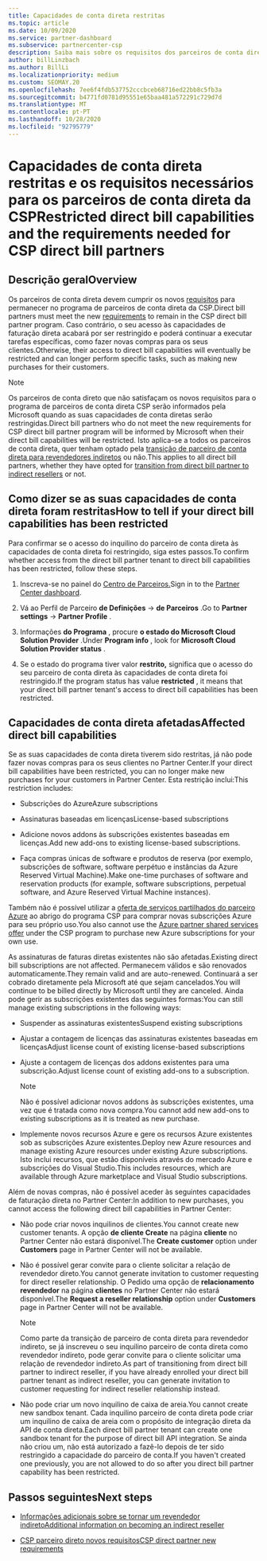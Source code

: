 ```yaml
---
title: Capacidades de conta direta restritas
ms.topic: article
ms.date: 10/09/2020
ms.service: partner-dashboard
ms.subservice: partnercenter-csp
description: Saiba mais sobre os requisitos dos parceiros de conta direta da CSP e o que fazer para evitar que as capacidades sejam restringidas. Descubra se as suas capacidades foram restritas.
author: billLinzbach
ms.author: BillLi
ms.localizationpriority: medium
ms.custom: SEOMAY.20
ms.openlocfilehash: 7ee6f4fdb537752cccbceb68716ed22bb8c5fb3a
ms.sourcegitcommit: b4771fd0781d95551e65baa481a572291c729d7d
ms.translationtype: MT
ms.contentlocale: pt-PT
ms.lasthandoff: 10/28/2020
ms.locfileid: "92795779"
---
```

# <a name="restricted-direct-bill-capabilities-and-the-requirements-needed-for-csp-direct-bill-partners"></a><span data-ttu-id="cde24-104">Capacidades de conta direta restritas e os requisitos necessários para os parceiros de conta direta da CSP</span><span class="sxs-lookup"><span data-stu-id="cde24-104">Restricted direct bill capabilities and the requirements needed for CSP direct bill partners</span></span>  

## <a name="overview"></a><span data-ttu-id="cde24-105">Descrição geral</span><span class="sxs-lookup"><span data-stu-id="cde24-105">Overview</span></span>

<span data-ttu-id="cde24-106">Os parceiros de conta direta devem cumprir os novos [requisitos](direct-partner-new-requirements.md) para permanecer no programa de parceiros de conta direta da CSP.</span><span class="sxs-lookup"><span data-stu-id="cde24-106">Direct bill partners must meet the new [requirements](direct-partner-new-requirements.md) to remain in the CSP direct bill partner program.</span></span> <span data-ttu-id="cde24-107">Caso contrário, o seu acesso às capacidades de faturação direta acabará por ser restringido e poderá continuar a executar tarefas específicas, como fazer novas compras para os seus clientes.</span><span class="sxs-lookup"><span data-stu-id="cde24-107">Otherwise, their access to direct bill capabilities will eventually be restricted and can longer perform specific tasks, such as making new purchases for their customers.</span></span>

> [!Note]
> <span data-ttu-id="cde24-108">Os parceiros de conta direto que não satisfaçam os novos requisitos para o programa de parceiros de conta direta CSP serão informados pela Microsoft quando as suas capacidades de conta diretas serão restringidas.</span><span class="sxs-lookup"><span data-stu-id="cde24-108">Direct bill partners who do not meet the new requirements for CSP direct bill partner program will be informed by Microsoft when their direct bill capabilities will be restricted.</span></span> <span data-ttu-id="cde24-109">Isto aplica-se a todos os parceiros de conta direta, quer tenham optado pela [transição de parceiro de conta direta para revendedores indiretos](transition-direct-to-indirect.md) ou não.</span><span class="sxs-lookup"><span data-stu-id="cde24-109">This applies to all direct bill partners, whether they have opted for [transition from direct bill partner to indirect resellers](transition-direct-to-indirect.md) or not.</span></span>  

## <a name="how-to-tell-if-your-direct-bill-capabilities-has-been-restricted"></a><span data-ttu-id="cde24-110">Como dizer se as suas capacidades de conta direta foram restritas</span><span class="sxs-lookup"><span data-stu-id="cde24-110">How to tell if your direct bill capabilities has been restricted</span></span>

<span data-ttu-id="cde24-111">Para confirmar se o acesso do inquilino do parceiro de conta direta às capacidades de conta direta foi restringido, siga estes passos.</span><span class="sxs-lookup"><span data-stu-id="cde24-111">To confirm whether access from the direct bill partner tenant to direct bill capabilities has been restricted, follow these steps.</span></span>

1. <span data-ttu-id="cde24-112">Inscreva-se no painel do [Centro de Parceiros.](https://partner.microsoft.com/dashboard)</span><span class="sxs-lookup"><span data-stu-id="cde24-112">Sign in to the [Partner Center dashboard](https://partner.microsoft.com/dashboard).</span></span>

2. <span data-ttu-id="cde24-113">Vá ao Perfil de Parceiro **de Definições**  ->  **de Parceiros** .</span><span class="sxs-lookup"><span data-stu-id="cde24-113">Go to **Partner settings** -> **Partner Profile** .</span></span>

3. <span data-ttu-id="cde24-114">Informações **do Programa** , procure **o estado do Microsoft Cloud Solution Provider** .</span><span class="sxs-lookup"><span data-stu-id="cde24-114">Under **Program info** , look for **Microsoft Cloud Solution Provider status** .</span></span>

4. <span data-ttu-id="cde24-115">Se o estado do programa tiver valor **restrito,** significa que o acesso do seu parceiro de conta direta às capacidades de conta direta foi restringido.</span><span class="sxs-lookup"><span data-stu-id="cde24-115">If the program status has value **restricted** , it means that your direct bill partner tenant's access to direct bill capabilities has been restricted.</span></span>

## <a name="affected-direct-bill-capabilities"></a><span data-ttu-id="cde24-116">Capacidades de conta direta afetadas</span><span class="sxs-lookup"><span data-stu-id="cde24-116">Affected direct bill capabilities</span></span>

<span data-ttu-id="cde24-117">Se as suas capacidades de conta direta tiverem sido restritas, já não pode fazer novas compras para os seus clientes no Partner Center.</span><span class="sxs-lookup"><span data-stu-id="cde24-117">If your direct bill capabilities have been restricted, you can no longer make new purchases for your customers in Partner Center.</span></span> <span data-ttu-id="cde24-118">Esta restrição inclui:</span><span class="sxs-lookup"><span data-stu-id="cde24-118">This restriction includes:</span></span>

- <span data-ttu-id="cde24-119">Subscrições do Azure</span><span class="sxs-lookup"><span data-stu-id="cde24-119">Azure subscriptions</span></span>

- <span data-ttu-id="cde24-120">Assinaturas baseadas em licenças</span><span class="sxs-lookup"><span data-stu-id="cde24-120">License-based subscriptions</span></span>

- <span data-ttu-id="cde24-121">Adicione novos addons às subscrições existentes baseadas em licenças.</span><span class="sxs-lookup"><span data-stu-id="cde24-121">Add new add-ons to existing license-based subscriptions.</span></span>

- <span data-ttu-id="cde24-122">Faça compras únicas de software e produtos de reserva (por exemplo, subscrições de software, software perpétuo e instâncias da Azure Reserved Virtual Machine).</span><span class="sxs-lookup"><span data-stu-id="cde24-122">Make one-time purchases of software and reservation products (for example, software subscriptions, perpetual software, and Azure Reserved Virtual Machine instances).</span></span>

<span data-ttu-id="cde24-123">Também não é possível utilizar a [oferta de serviços partilhados do parceiro Azure](shared-services.md) ao abrigo do programa CSP para comprar novas subscrições Azure para seu próprio uso.</span><span class="sxs-lookup"><span data-stu-id="cde24-123">You also cannot use the [Azure partner shared services offer](shared-services.md) under the CSP program to purchase new Azure subscriptions for your own use.</span></span>

<span data-ttu-id="cde24-124">As assinaturas de faturas diretas existentes não são afetadas.</span><span class="sxs-lookup"><span data-stu-id="cde24-124">Existing direct bill subscriptions are not affected.</span></span> <span data-ttu-id="cde24-125">Permanecem válidos e são renovados automaticamente.</span><span class="sxs-lookup"><span data-stu-id="cde24-125">They remain valid and are auto-renewed.</span></span> <span data-ttu-id="cde24-126">Continuará a ser cobrado diretamente pela Microsoft até que sejam cancelados.</span><span class="sxs-lookup"><span data-stu-id="cde24-126">You will continue to be billed directly by Microsoft until they are canceled.</span></span> <span data-ttu-id="cde24-127">Ainda pode gerir as subscrições existentes das seguintes formas:</span><span class="sxs-lookup"><span data-stu-id="cde24-127">You can still manage existing subscriptions in the following ways:</span></span>

- <span data-ttu-id="cde24-128">Suspender as assinaturas existentes</span><span class="sxs-lookup"><span data-stu-id="cde24-128">Suspend existing subscriptions</span></span>

- <span data-ttu-id="cde24-129">Ajustar a contagem de licenças das assinaturas existentes baseadas em licenças</span><span class="sxs-lookup"><span data-stu-id="cde24-129">Adjust license count of existing license-based subscriptions</span></span>

- <span data-ttu-id="cde24-130">Ajuste a contagem de licenças dos addons existentes para uma subscrição.</span><span class="sxs-lookup"><span data-stu-id="cde24-130">Adjust license count of existing add-ons to a subscription.</span></span> 
 
    >[!Note] 
    ><span data-ttu-id="cde24-131">Não é possível adicionar novos addons às subscrições existentes, uma vez que é tratada como nova compra.</span><span class="sxs-lookup"><span data-stu-id="cde24-131">You cannot add new add-ons to existing subscriptions as it is treated as new purchase.</span></span>

- <span data-ttu-id="cde24-132">Implemente novos recursos Azure e gere os recursos Azure existentes sob as subscrições Azure existentes.</span><span class="sxs-lookup"><span data-stu-id="cde24-132">Deploy new Azure resources and manage existing Azure resources under existing Azure subscriptions.</span></span> <span data-ttu-id="cde24-133">Isto inclui recursos, que estão disponíveis através do mercado Azure e subscrições do Visual Studio.</span><span class="sxs-lookup"><span data-stu-id="cde24-133">This includes resources, which are available through Azure marketplace and Visual Studio subscriptions.</span></span>

<span data-ttu-id="cde24-134">Além de novas compras, não é possível aceder às seguintes capacidades de faturação direta no Partner Center:</span><span class="sxs-lookup"><span data-stu-id="cde24-134">In addition to new purchases, you cannot access the following direct bill capabilities in Partner Center:</span></span>

- <span data-ttu-id="cde24-135">Não pode criar novos inquilinos de clientes.</span><span class="sxs-lookup"><span data-stu-id="cde24-135">You cannot create new customer tenants.</span></span> <span data-ttu-id="cde24-136">A opção **de cliente Create** na página **cliente** no Partner Center não estará disponível.</span><span class="sxs-lookup"><span data-stu-id="cde24-136">The **Create customer** option under **Customers** page in Partner Center will not be available.</span></span>

- <span data-ttu-id="cde24-137">Não é possível gerar convite para o cliente solicitar a relação de revendedor direto.</span><span class="sxs-lookup"><span data-stu-id="cde24-137">You cannot generate invitation to customer requesting for direct reseller relationship.</span></span> <span data-ttu-id="cde24-138">O Pedido uma opção de **relacionamento revendedor** na página **clientes** no Partner Center não estará disponível.</span><span class="sxs-lookup"><span data-stu-id="cde24-138">The **Request a reseller relationship** option under **Customers** page in Partner Center will not be available.</span></span>

    >[!NOTE]
    ><span data-ttu-id="cde24-139">Como parte da transição de parceiro de conta direta para revendedor indireto, se já inscreveu o seu inquilino parceiro de conta direta como revendedor indireto, pode gerar convite para o cliente solicitar uma relação de revendedor indireto.</span><span class="sxs-lookup"><span data-stu-id="cde24-139">As part of transitioning from direct bill partner to indirect reseller, if you have already enrolled your direct bill partner tenant as indirect reseller, you can generate invitation to customer requesting for indirect reseller relationship instead.</span></span>

- <span data-ttu-id="cde24-140">Não pode criar um novo inquilino de caixa de areia.</span><span class="sxs-lookup"><span data-stu-id="cde24-140">You cannot create new sandbox tenant.</span></span> <span data-ttu-id="cde24-141">Cada inquilino parceiro de conta direta pode criar um inquilino de caixa de areia com o propósito de integração direta da API de conta direta.</span><span class="sxs-lookup"><span data-stu-id="cde24-141">Each direct bill partner tenant can create one sandbox tenant for the purpose of direct bill API integration.</span></span> <span data-ttu-id="cde24-142">Se ainda não criou um, não está autorizado a fazê-lo depois de ter sido restringido a capacidade do parceiro de conta.</span><span class="sxs-lookup"><span data-stu-id="cde24-142">If you haven't created one previously, you are not allowed to do so after you direct bill partner capability has been restricted.</span></span>  

## <a name="next-steps"></a><span data-ttu-id="cde24-143">Passos seguintes</span><span class="sxs-lookup"><span data-stu-id="cde24-143">Next steps</span></span>

- [<span data-ttu-id="cde24-144">Informações adicionais sobre se tornar um revendedor indireto</span><span class="sxs-lookup"><span data-stu-id="cde24-144">Additional information on becoming an indirect reseller</span></span>](https://assetsprod.microsoft.com/csp-directbill-to-indirect-transition.pdf)

- [<span data-ttu-id="cde24-145">CSP parceiro direto novos requisitos</span><span class="sxs-lookup"><span data-stu-id="cde24-145">CSP direct partner new requirements</span></span>](direct-partner-new-requirements.md)